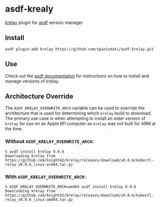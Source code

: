 # asdf-krealy

[krelay](https://github.com/knight42/krelay) plugin for [asdf](https://github.com/asdf-vm/asdf) version manager

## Install

```
asdf plugin-add krelay https://github.com/spaziodati/asdf-krelay.git
```

## Use

Check out the [asdf documentation](https://asdf-vm.com/#/core-manage-versions?id=install-version) for instructions on how to install and manage versions of krelay.

## Architecture Override

The `ASDF_KRELAY_OVERWRITE_ARCH` variable can be used to override the architecture that is used for determining which `krelay` build to download. The primary use case is when attempting to install an older version of `krelay` for use on an Apple M1 computer as `krelay` was not built for ARM at the time.

### Without `ASDF_KRELAY_OVERWRITE_ARCH`:

```
% asdf install krelay 0.0.6
Downloading krelay from https://github.com/knight42/krelay/releases/download/v0.0.6/kubectl-relay_v0.0.6_linux-arm64.tar.gz
```

### With `ASDF_KRELAY_OVERWRITE_ARCH`:

```
% ASDF_KRELAY_OVERWRITE_ARCH=amd64 asdf install krelay 0.0.6
Downloading krelay from https://github.com/knight42/krelay/releases/download/v0.0.6/kubectl-relay_v0.0.6_linux-amd64.tar.gz
```
